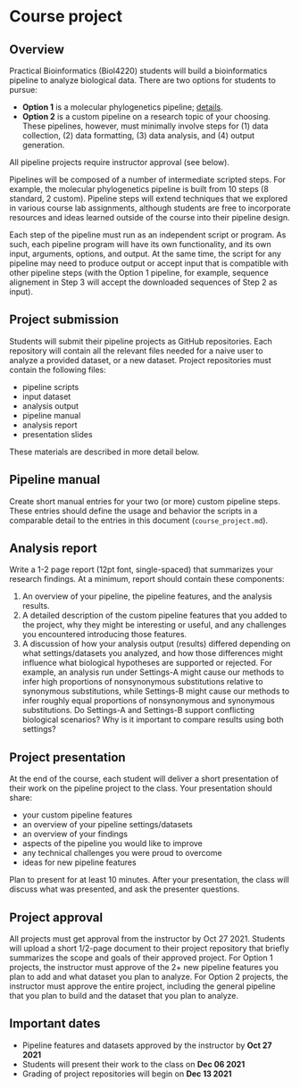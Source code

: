 # Course project

## Overview

Practical Bioinformatics (Biol4220) students will build a bioinformatics pipeline to analyze biological data. There are two options for students to pursue:

- **Option 1** is a molecular phylogenetics pipeline; [details](assets/course_project/mol_phylo_project.md).
- **Option 2** is a custom pipeline on a research topic of your choosing. These pipelines, however, must minimally involve steps for (1) data collection, (2) data formatting, (3) data analysis, and (4) output generation.

All pipeline projects require instructor approval (see below).

Pipelines will be composed of a number of intermediate scripted steps. For example, the molecular phylogenetics pipeline is built from 10 steps (8 standard, 2 custom). Pipeline steps will extend techniques that we explored in various course lab assignments, although students are free to incorporate resources and ideas learned outside of the course into their pipeline design.

Each step of the pipeline must run as an independent script or program. As such, each pipeline program will have its own functionality, and its own input, arguments, options, and output. At the same time, the script for any pipeline may need to produce output or accept input that is compatible with other pipeline steps (with the Option 1 pipeline, for example, sequence alignement in Step 3 will accept the downloaded sequences of Step 2 as input).

## Project submission
Students will submit their pipeline projects as GitHub repositories. Each repository will contain all the relevant files needed for a naive user to analyze a provided dataset, or a new dataset. Project repositories must contain the following files:
  - pipeline scripts
  - input dataset
  - analysis output
  - pipeline manual
  - analysis report
  - presentation slides
  
These materials are described in more detail below.

## Pipeline manual

Create short manual entries for your two (or more) custom pipeline steps. These entries should define the usage and behavior the scripts in a comparable detail to the entries in this document (`course_project.md`).

## Analysis report

Write a 1-2 page report (12pt font, single-spaced) that summarizes your research findings. At a minimum, report should contain these components:

1. An overview of your pipeline, the pipeline features, and the analysis results.
2. A detailed description of the custom pipeline features that you added to the project, why they might be interesting or useful, and any challenges you encountered introducing those features.
3. A discussion of how your analysis output (results) differed depending on what settings/datasets you analyzed, and how those differences might influence what biological hypotheses are supported or rejected. For example, an analysis run under Settings-A might cause our methods to infer high proportions of nonsynonymous substitutions relative to synonymous substitutions, while Settings-B might cause our methods to infer roughly equal proportions of nonsynonymous and synonymous substitutions. Do Settings-A and Settings-B support conflicting biological scenarios? Why is it important to compare results using both settings? 

## Project presentation

At the end of the course, each student will deliver a short presentation of their work on the pipeline project to the class. Your presentation should share:
  - your custom pipeline features
  - an overview of your pipeline settings/datasets
  - an overview of your findings
  - aspects of the pipeline you would like to improve
  - any technical challenges you were proud to overcome
  - ideas for new pipeline features
  
Plan to present for at least 10 minutes. After your presentation, the class will discuss what was presented, and ask the presenter questions.

## Project approval

All projects must get approval from the instructor by Oct 27 2021. Students will upload a short 1/2-page document to their project repository that briefly summarizes the scope and goals of their approved project. For Option 1 projects, the instructor must approve of the 2+ new pipeline features you plan to add and what dataset you plan to analyze. For Option 2 projects, the instructor must approve the entire project, including the general pipeline that you plan to build and the dataset that you plan to analyze.

## Important dates

- Pipeline features and datasets approved by the instructor by **Oct 27 2021**
- Students will present their work to the class on **Dec 06 2021**
- Grading of project repositories will begin on **Dec 13 2021**
